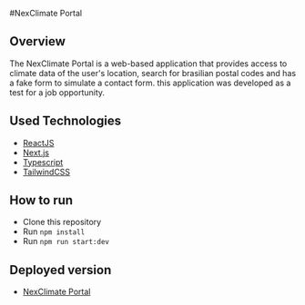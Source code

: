 #NexClimate Portal

## Overview

The NexClimate Portal is a web-based application that provides access to climate data of the user's location, search for brasilian postal codes and has a fake form to simulate a contact form.
this application was developed as a test for a job opportunity.

## Used Technologies
- [ReactJS](https://reactjs.org/)
- [Next.js](https://nextjs.org/)
- [Typescript](https://www.typescriptlang.org/)
- [TailwindCSS](https://tailwindcss.com/)

## How to run
- Clone this repository
- Run `npm install`
- Run `npm run start:dev`

## Deployed version
- [NexClimate Portal](https://nexclimate-portal.vercel.app/)




